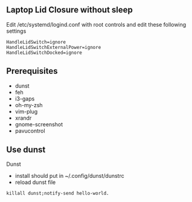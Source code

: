 ## Laptop Lid Closure without sleep
Edit /etc/systemd/logind.conf with root controls and edit these following settings
```
HandleLidSwitch=ignore
HandleLidSwitchExternalPower=ignore
HandleLidSwitchDocked=ignore
```

## Prerequisites
- dunst
- feh
- i3-gaps
- oh-my-zsh
- vim-plug
- xrandr
- gnome-screenshot
- pavucontrol


## Use dunst
Dunst
- install should put in  ~/.config/dunst/dunstrc
- reload dunst file
```
killall dunst;notify-send hello-world.
```
